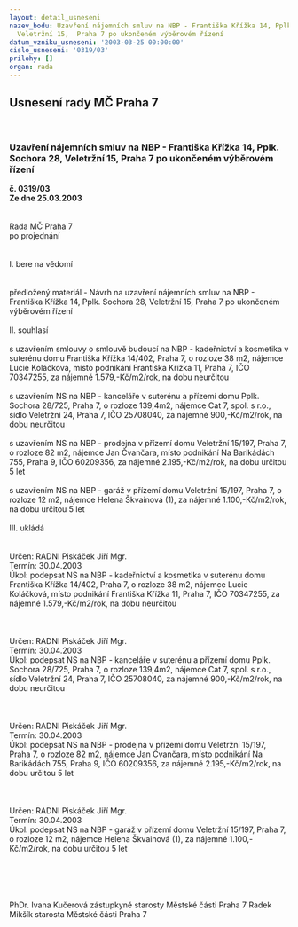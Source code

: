 ```yaml
---
layout: detail_usneseni
nazev_bodu: Uzavření nájemních smluv na NBP - Františka Křížka 14, Pplk. Sochora 28,
  Veletržní 15,  Praha 7 po ukončeném výběrovém řízení
datum_vzniku_usneseni: '2003-03-25 00:00:00'
cislo_usneseni: '0319/03'
prilohy: []
organ: rada
---
```

<div id="ucUsn_pList" class="usn">
	<span><h2>Usnesení rady MČ Praha 7 </h2>
<br></span><div class="standBody">
<span><h3>Uzavření nájemních smluv na NBP - Františka Křížka 14, Pplk. Sochora 28, Veletržní 15,  Praha 7 po ukončeném výběrovém řízení</h3></span><div class="center">
		<strong>č. 0319/03</strong><br>
	</div>
<div class="center">
		<strong>Ze dne 25.03.2003</strong><br><br>
	</div>
<br>Rada MČ Praha 7<br>po projednání<br><br><br>I.	bere na vědomí<br><br> <br>předložený materiál - Návrh na uzavření nájemních smluv na NBP - Františka Křížka 14, Pplk. Sochora 28, Veletržní 15,  Praha 7 po ukončeném výběrovém řízení <br><br>II.	souhlasí <br><br>s uzavřením smlouvy o smlouvě budoucí na NBP - kadeřnictví a kosmetika v suterénu domu Františka Křížka 14/402, Praha 7, o rozloze 38 m2,  nájemce Lucie Koláčková, místo podnikání Františka Křížka 11, Praha 7, IČO 70347255, za nájemné 1.579,-Kč/m2/rok, na dobu neurčitou <br><br>s uzavřením  NS na NBP - kanceláře v suterénu a přízemí domu Pplk. Sochora 28/725, Praha 7, o rozloze 139,4m2,  nájemce Cat 7, spol. s r.o., sídlo Veletržní 24, Praha 7, IČO 25708040, za nájemné 900,-Kč/m2/rok, na dobu neurčitou <br><br>s uzavřením  NS na NBP - prodejna v přízemí domu Veletržní 15/197, Praha 7, o rozloze 82 m2,  nájemce Jan Čvančara, místo podnikání Na Barikádách 755, Praha 9, IČO 60209356, za nájemné 2.195,-Kč/m2/rok, na dobu určitou 5 let<br><br>s uzavřením  NS na NBP - garáž v přízemí domu Veletržní 15/197, Praha 7, o rozloze 12 m2,  nájemce Helena Škvainová (1), za nájemné 1.100,-Kč/m2/rok, na dobu určitou 5 let<br><br>III.	ukládá <br><br> <br>Určen:	RADNI Piskáček Jiří Mgr.<br>Termín: 30.04.2003<br>Úkol:	podepsat NS na NBP - kadeřnictví a kosmetika v suterénu domu Františka Křížka 14/402, Praha 7, o rozloze 38 m2,  nájemce Lucie Koláčková, místo podnikání Františka Křížka 11, Praha 7, IČO 70347255, za nájemné 1.579,-Kč/m2/rok, na dobu neurčitou <br> <br><br> <br>Určen:	RADNI Piskáček Jiří Mgr.<br>Termín: 30.04.2003<br>Úkol:	podepsat NS na NBP - kanceláře v suterénu a přízemí domu Pplk. Sochora 28/725, Praha 7, o rozloze 139,4m2,  nájemce Cat 7, spol. s r.o., sídlo Veletržní 24, Praha 7, IČO 25708040, za nájemné 900,-Kč/m2/rok, na dobu neurčitou <br> <br><br><br>Určen:	RADNI Piskáček Jiří Mgr.<br>Termín: 30.04.2003<br>Úkol:	podepsat NS na NBP -  prodejna v přízemí domu Veletržní 15/197, Praha 7, o rozloze 82 m2,  nájemce Jan Čvančara, místo podnikání Na Barikádách 755, Praha 9, IČO 60209356, za nájemné 2.195,-Kč/m2/rok, na dobu určitou 5 let<br> <br><br> <br>Určen:	RADNI Piskáček Jiří Mgr.<br>Termín: 30.04.2003<br>Úkol:	podepsat NS na NBP - garáž v přízemí domu Veletržní 15/197, Praha 7, o rozloze 12 m2,  nájemce Helena Škvainová (1), za nájemné 1.100,-Kč/m2/rok, na dobu určitou 5 let<br> <br><br><br> <br>	<br>PhDr. Ivana Kučerová zástupkyně starosty Městské části Praha 7	 Radek Mikšík starosta Městské části Praha 7<br>	<br><br>
</div>
</div>